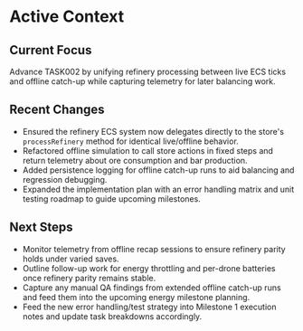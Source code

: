 # Active Context

## Current Focus

Advance TASK002 by unifying refinery processing between live ECS ticks and offline catch-up while capturing telemetry for later balancing work.

## Recent Changes

- Ensured the refinery ECS system now delegates directly to the store's `processRefinery` method for identical live/offline behavior.
- Refactored offline simulation to call store actions in fixed steps and return telemetry about ore consumption and bar production.
- Added persistence logging for offline catch-up runs to aid balancing and regression debugging.
- Expanded the implementation plan with an error handling matrix and unit testing roadmap to guide upcoming milestones.

## Next Steps

- Monitor telemetry from offline recap sessions to ensure refinery parity holds under varied saves.
- Outline follow-up work for energy throttling and per-drone batteries once refinery parity remains stable.
- Capture any manual QA findings from extended offline catch-up runs and feed them into the upcoming energy milestone planning.
- Feed the new error handling/test strategy into Milestone 1 execution notes and update task breakdowns accordingly.
